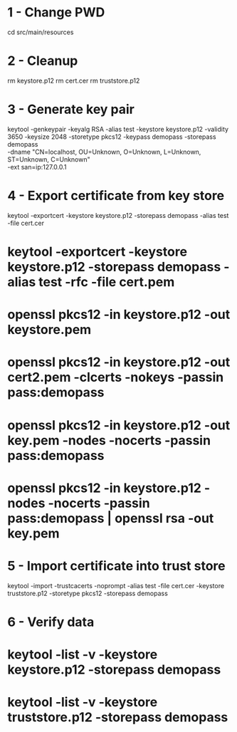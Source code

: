 # 1 - Change PWD
cd src/main/resources

# 2 - Cleanup
rm keystore.p12
rm cert.cer
rm truststore.p12

# 3 - Generate key pair
keytool -genkeypair -keyalg RSA -alias test -keystore keystore.p12 -validity 3650 -keysize 2048 -storetype pkcs12 -keypass demopass -storepass demopass \
-dname "CN=localhost, OU=Unknown, O=Unknown, L=Unknown, ST=Unknown, C=Unknown" \
-ext san=ip:127.0.0.1

# 4 - Export certificate from key store
keytool -exportcert -keystore keystore.p12 -storepass demopass -alias test -file cert.cer
# keytool -exportcert -keystore keystore.p12 -storepass demopass -alias test -rfc -file cert.pem
# openssl pkcs12 -in keystore.p12 -out keystore.pem
# openssl pkcs12 -in keystore.p12 -out cert2.pem -clcerts -nokeys -passin pass:demopass
# openssl pkcs12 -in keystore.p12 -out key.pem -nodes -nocerts -passin pass:demopass
# openssl pkcs12 -in keystore.p12 -nodes -nocerts -passin pass:demopass | openssl rsa -out key.pem

# 5 - Import certificate into trust store
keytool -import -trustcacerts -noprompt -alias test -file cert.cer -keystore truststore.p12 -storetype pkcs12 -storepass demopass

# 6 - Verify data
# keytool -list -v -keystore keystore.p12 -storepass demopass
# keytool -list -v -keystore truststore.p12 -storepass demopass
